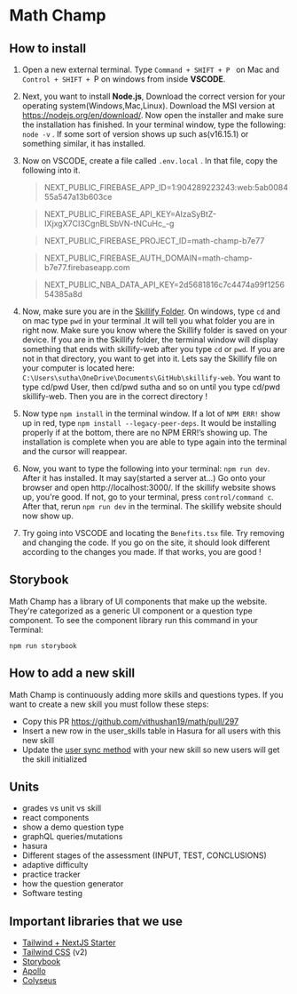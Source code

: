 # Math Champ

## How to install


1. Open a new external terminal. Type `Command + SHIFT + P ` on Mac and `Control + SHIFT + `P on windows from inside <b>VSCODE</b>. 

2.  Next, you want to install **Node.js**, Download the correct version for your operating system(Windows,Mac,Linux). Download the MSI version at https://nodejs.org/en/download/. Now open the installer and make sure the installation has finished. In your terminal window, type the following: `node -v`
. If some sort of version shows up such as(v16.15.1) or something similar, it has installed.

3. Now on VSCODE, create a file called `.env.local` . In that file, copy the following into it.
   
    > NEXT_PUBLIC_FIREBASE_APP_ID=1:904289223243:web:5ab008455a547a13b603ce

    >  NEXT_PUBLIC_FIREBASE_API_KEY=AIzaSyBtZ-IXjxgX7CI3CgnBLSbVN-tNCuHc_-g

    >  NEXT_PUBLIC_FIREBASE_PROJECT_ID=math-champ-b7e77

    >  NEXT_PUBLIC_FIREBASE_AUTH_DOMAIN=math-champ-b7e77.firebaseapp.com

    >  NEXT_PUBLIC_NBA_DATA_API_KEY=2d5681816c7c4474a99f125654385a8d

4. Now, make sure you are in the <u>Skillify Folder</u>. On windows, type `cd`  and on mac type `pwd` in your terminal .It will tell you what folder you are in right now. Make sure you know where the Skillify folder is saved on your device. If you are in the Skillify folder, the terminal window will display something that ends with skillify-web after you type `cd` or `pwd`. If you are not in that directory, you want to get into it. Lets say the Skillify file on your computer is located here: `C:\Users\sutha\OneDrive\Documents\GitHub\skillify-web`.
You want to type cd/pwd User, then cd/pwd sutha and so on until you type cd/pwd skillify-web. Then you are in the correct directory !

5. Now type `npm install` in the terminal window. If a lot of `NPM ERR!` show up in red, type `npm install --legacy-peer-deps`.  It would be installing properly if at the bottom, there are no NPM ERR!’s showing up. The installation is complete when you are able to type again into the terminal and the cursor will reappear. 

6. Now, you want to type the following into your terminal: `npm run dev`. After it has installed. It may say(started a server at…) Go onto your browser and open http://localhost:3000/. If the skillify website shows up, you're good. If not, go to your terminal, press `control/command c`. After that, rerun `npm run dev` in the terminal. The skillify website should now show up.

7. Try going into VSCODE and locating the `Benefits.tsx` file. Try removing and changing the code. If you go on the site, it should look different according to the changes you made. If that works, you are good !







## Storybook

Math Champ has a library of UI components that make up the website. They're categorized as a generic UI component or a question type component. To see the component library run this command in your Terminal:

`npm run storybook`

## How to add a new skill

Math Champ is continuously adding more skills and questions types. If you want to create a new skill you must follow these steps:

- Copy this PR https://github.com/vithushan19/math/pull/297
- Insert a new row in the user_skills table in Hasura for all users with this new skill
- Update the [user sync method](https://github.com/vithushan19/math/blob/8f4c2fa05760515cf9237921850ecb9a748e78ba/pages/api/auth/%5B...nextauth%5D.js#L33) with your new skill so new users will get the skill initialized

## Units

- grades vs unit vs skill
- react components
- show a demo question type
- graphQL queries/mutations
- hasura
- Different stages of the assessment (INPUT, TEST, CONCLUSIONS)
- adaptive difficulty
- practice tracker
- how the question generator
- Software testing

## Important libraries that we use

- [Tailwind + NextJS Starter](https://tailwindcss.com/docs/guides/nextjs)
- [Tailwind CSS](https://tailwindcss.com/) (v2)
- [Storybook](https://storybook.js.org/)
- [Apollo](https://www.apollographql.com/docs/react/)
- [Colyseus](https://docs.colyseus.io/getting-started/javascript-client/)
